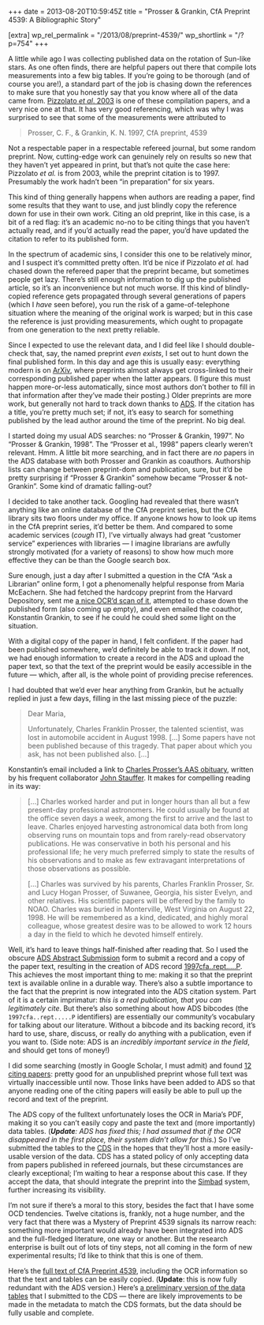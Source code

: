 +++
date = 2013-08-20T10:59:45Z
title = "Prosser & Grankin, CfA Preprint 4539: A Bibliographic Story"

[extra]
wp_rel_permalink = "/2013/08/preprint-4539/"
wp_shortlink = "/?p=754"
+++

A little while ago I was collecting published data on the rotation of Sun-like
stars. As one often finds, there are helpful papers out there that compile
lots measurements into a few big tables. If you’re going to be thorough (and
of course you are!), a standard part of the job is chasing down the references
to make sure that you honestly say that you know where all of the data came
from. [Pizzolato _et al_. 2003](http://dx.doi.org/10.1051/0004-6361:20021560)
is one of these compilation papers, and a very nice one at that. It has very
good referencing, which was why I was surprised to see that some of the
measurements were attributed to

> Prosser, C. F., & Grankin, K. N. 1997, CfA preprint, 4539

Not a respectable paper in a respectable refereed journal, but some random
preprint. Now, cutting-edge work can genuinely rely on results so new that
they haven’t yet appeared in print, but that’s not quite the case here:
Pizzolato _et al._ is from 2003, while the preprint citation is to 1997.
Presumably the work hadn’t been “in preparation” for six years.

This kind of thing generally happens when authors are reading a paper, find
some results that they want to use, and just blindly copy the reference down
for use in their own work. Citing an old preprint, like in this case, is a bit
of a red flag: it’s an academic no-no to be citing things that you haven’t
actually read, and if you’d actually read the paper, you’d have updated the
citation to refer to its published form.

In the spectrum of academic sins, I consider this one to be relatively minor,
and I suspect it’s committed pretty often. It’d be nice if Pizzolato _et al._
had chased down the refereed paper that the preprint became, but sometimes
people get lazy. There’s still enough information to dig up the published
article, so it’s an inconvenience but not much worse. If this kind of
blindly-copied reference gets propagated through several generations of papers
(which I _have_ seen before), you run the risk of a game-of-telephone
situation where the meaning of the original work is warped; but in this case
the reference is just providing measurements, which ought to propagate from
one generation to the next pretty reliable.

Since I expected to use the relevant data, and I did feel like I should
double-check that, say, the named preprint _even exists_, I set out to hunt
down the final published form. In this day and age this is usually easy:
everything modern is on [ArXiv](http://arxiv.org/), where preprints almost
always get cross-linked to their corresponding published paper when the latter
appears. (I figure this must happen more-or-less automatically, since most
authors don’t bother to fill in that information after they’ve made their
posting.) Older preprints are more work, but generally not hard to track down
thanks to [ADS](http://adsabs.harvard.edu/). If the citation has a title,
you’re pretty much set; if not, it’s easy to search for something published by
the lead author around the time of the preprint. No big deal.

I started doing my usual ADS searches: no “Prosser & Grankin, 1997”. No
“Prosser & Grankin, 1998”. The “Prosser et al., 1998” papers clearly weren’t
relevant. Hmm. A little bit more searching, and in fact there are _no_ papers
in the ADS database with both Prosser and Grankin as coauthors. Authorship
lists can change between preprint-dom and publication, sure, but it’d be
pretty surprising if “Prosser & Grankin” somehow became “Prosser &
not-Grankin”. Some kind of dramatic falling-out?

I decided to take another tack. Googling had revealed that there wasn’t
anything like an online database of the CfA preprint series, but the CfA
library sits two floors under my office. If anyone knows how to look up items
in the CfA preprint series, it’d better be them. And compared to some academic
services (_cough_ IT), I’ve virtually always had great “customer service”
experiences with libraries — I imagine librarians are awfully strongly
motivated (for a variety of reasons) to show how much more effective they can
be than the Google search box.

Sure enough, just a day after I submitted a question in the CfA “Ask a
Librarian” online form, I got a phenomenally helpful response from Maria
McEachern. She had fetched the hardcopy preprint from the Harvard Depository,
sent me [a nice OCR’d scan of it](/wp/wp-content/uploads/2013/08/cfa4539.pdf),
attempted to chase down the published form (also coming up empty), and even
emailed the coauthor, Konstantin Grankin, to see if he could he could shed
some light on the situation.

With a digital copy of the paper in hand, I felt confident. If the paper had
been published somewhere, we’d definitely be able to track it down. If not, we
had enough information to create a record in the ADS and upload the paper
text, so that the text of the preprint would be easily accessible in the
future — which, after all, is the whole point of providing precise references.

I had doubted that we’d ever hear anything from Grankin, but he actually
replied in just a few days, filling in the last missing piece of the puzzle:

> Dear Maria,
>
> Unfortunately, Charles Franklin Prosser, the talented scientist, was lost in
> automobile accident in August 1998. […] Some papers have not been published
> because of this tragedy. That paper about which you ask, has not been
> published also. […]

Konstantin’s email included a link to
[Charles Prosser’s AAS obituary](http://aas.org/obituaries/charles-franklin-prosser-jr-1963-1998),
written by his frequent collaborator
[John Stauffer](http://web.ipac.caltech.edu/staff/stauffer/). It makes for
compelling reading in its way:

> […] Charles worked harder and put in longer hours than all but a few
> present-day professional astronomers. He could usually be found at the
> office seven days a week, among the first to arrive and the last to leave.
> Charles enjoyed harvesting astronomical data both from long observing runs
> on mountain tops and from rarely-read observatory publications. He was
> conservative in both his personal and his professional life; he very much
> preferred simply to state the results of his observations and to make as few
> extravagant interpretations of those observations as possible.
>
> […] Charles was survived by his parents, Charles Franklin Prosser, Sr. and
> Lucy Hogan Prosser, of Suwanee, Georgia, his sister Evelyn, and other
> relatives. His scientific papers will be offered by the family to NOAO.
> Charles was buried in Monterville, West Virginia on August 22, 1998. He will
> be remembered as a kind, dedicated, and highly moral colleague, whose
> greatest desire was to be allowed to work 12 hours a day in the field to
> which he devoted himself entirely.

Well, it’s hard to leave things half-finished after reading that. So I used
the obscure
[ADS Abstract Submission](http://adsabs.harvard.edu/adsfeedback/submit_abstract.html)
form to submit a record and a copy of the paper text, resulting in the
creation of ADS record
[1997cfa..rept…..P](http://adsabs.harvard.edu/abs/1997cfa..rept.....P). This
achieves the most important thing to me: making it so that the preprint text
is available online in a durable way. There’s also a subtle importance to the
fact that the preprint is now integrated into the ADS citation system. Part of
it is a certain imprimatur: _this is a real publication, that you can
legitimately cite_. But there’s also something about how ADS bibcodes (the
`1997cfa..rept.....P` identifiers) are essentially our community’s vocabulary
for talking about our literature. Without a bibcode and its backing record,
it’s hard to use, share, discuss, or really do anything with a publication,
even if you want to. (Side note: ADS is an _incredibly important service in
the field_, and should get tons of money!)

I did some searching (mostly in Google Scholar, I must admit) and found
[12 citing papers](http://adsabs.harvard.edu/cgi-bin/nph-ref_query?bibcode=1997cfa..rept.....P&refs=CITATIONS&db_key=AST):
pretty good for an unpublished preprint whose full text was virtually
inaccessible until now. Those links have been added to ADS so that anyone
reading one of the citing papers will easily be able to pull up the record and
text of the preprint.

The ADS copy of the fulltext unfortunately loses the OCR in Maria’s PDF,
making it so you can’t easily copy and paste the text and (more importantly)
data tables. (_**Update**: ADS has fixed this; I had assumed that if the OCR
disappeared in the first place, their system didn’t allow for this._) So I’ve
submitted the tables to the [CDS](http://cds.u-strasbg.fr/) in the hopes that
they’ll host a more easily-usable version of the data. CDS has a stated policy
of only accepting data from papers published in refereed journals, but these
circumstances are clearly exceptional; I’m waiting to hear a response about
this case. If they accept the data, that should integrate the preprint into
the [Simbad](http://simbad.u-strasbg.fr/simbad) system, further increasing its
visibility.

I’m not sure if there’s a moral to this story, besides the fact that I have
some OCD tendencies. Twelve citations is, frankly, not a huge number, and the
very fact that there was a Mystery of Preprint 4539 signals its narrow reach:
something more important would already have been integrated into ADS and the
full-fledged literature, one way or another. But the research enterprise is
built out of lots of tiny steps, not all coming in the form of new
experimental results; I’d like to think that this is one of them.

Here’s the
[full text of CfA Preprint 4539](https://newton.cx/~peter/wp/wp-content/uploads/2013/08/cfa4539.pdf),
including the OCR information so that the text and tables can be easily
copied. (**Update**: this is now fully redundant with the ADS version.) Here’s
[a preliminary version of the data tables](/wp/wp-content/uploads/2013/08/cfa4539-data-preliminary.tar.gz)
that I submitted to the CDS — there are likely improvements to be made in the
metadata to match the CDS formats, but the data should be fully usable and
complete.

